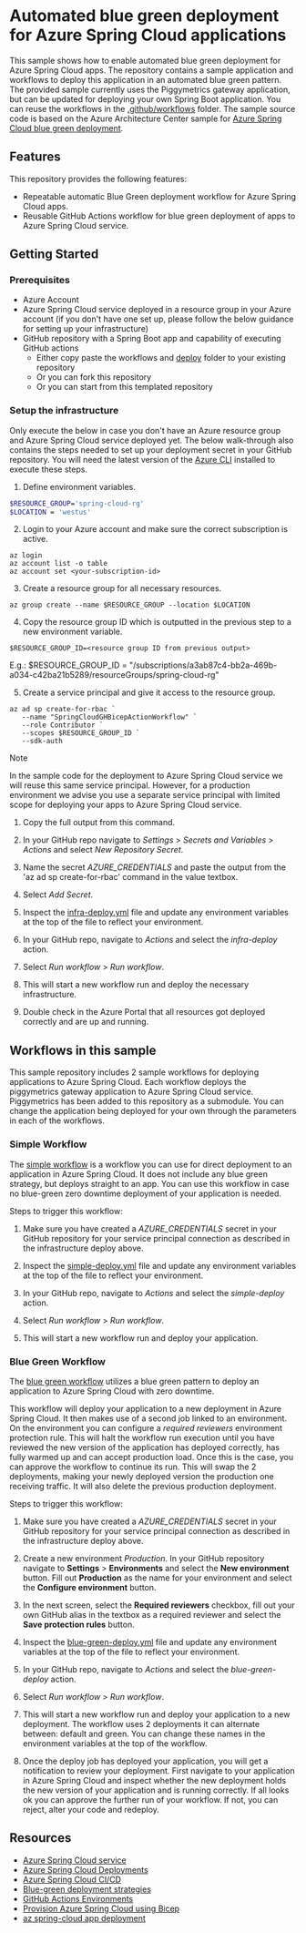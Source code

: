 # Automated blue green deployment for Azure Spring Cloud applications

This sample shows how to enable automated blue green deployment for Azure Spring Cloud apps.
The repository contains a sample application and workflows to deploy this application in an automated blue green pattern. The provided sample currently uses the Piggymetrics gateway application, but can be updated for deploying your own Spring Boot application. You can reuse the workflows in the [.github/workflows](.github/workflows) folder.
The sample source code is based on the Azure Architecture Center sample for [Azure Spring Cloud blue green deployment](https://docs.microsoft.com/azure/architecture/example-scenario/blue-green-spring/blue-green-spring).

## Features

This repository provides the following features:

* Repeatable automatic Blue Green deployment workflow for Azure Spring Cloud apps.
* Reusable GitHub Actions workflow for blue green deployment of apps to Azure Spring Cloud service.

## Getting Started

### Prerequisites

- Azure Account
- Azure Spring Cloud service deployed in a resource group in your Azure account (if you don't have one set up, please follow the below guidance for setting up your infrastructure)
- GitHub repository with a Spring Boot app and capability of executing GitHub actions
    - Either copy paste the workflows and [deploy](deploy) folder to your existing repository
    - Or you can fork this repository
    - Or you can start from this templated repository

### Setup the infrastructure

Only execute the below in case you don't have an Azure resource group and Azure Spring Cloud service deployed yet. The below walk-through also contains the steps needed to set up your deployment secret in your GitHub repository. 
You will need the latest version of the [Azure CLI](https://docs.microsoft.com/en-us/cli/azure/install-azure-cli) installed to execute these steps.

1. Define environment variables.

```bash
$RESOURCE_GROUP='spring-cloud-rg'
$LOCATION = 'westus'
```

2. Login to your Azure account and make sure the correct subscription is active. 

```azurecli
az login
az account list -o table
az account set <your-subscription-id>
```

3. Create a resource group for all necessary resources.

```azurecli
az group create --name $RESOURCE_GROUP --location $LOCATION
```

4. Copy the resource group ID which is outputted in the previous step to a new environment variable.

```azurecli
$RESOURCE_GROUP_ID=<resource group ID from previous output>
```
E.g.: $RESOURCE_GROUP_ID = "/subscriptions/a3ab87c4-bb2a-469b-a034-c42ba21b5289/resourceGroups/spring-cloud-rg"

5. Create a service principal and give it access to the resource group.

```azure cli
az ad sp create-for-rbac `
   --name "SpringCloudGHBicepActionWorkflow" `
   --role Contributor `
   --scopes $RESOURCE_GROUP_ID `
   --sdk-auth
```

> [!NOTE]
> In the sample code for the deployment to Azure Spring Cloud service we will reuse this same service principal. However, for a production environment we advise you use a separate service principal with limited scope for deploying your apps to Azure Spring Cloud service.

1. Copy the full output from this command. 

1. In your GitHub repo navigate to *Settings* > *Secrets and Variables* > *Actions* and select *New Repository Secret*.

1. Name the secret _AZURE_CREDENTIALS_ and paste the output from the 'az ad sp create-for-rbac' command in the value textbox.

1. Select *Add Secret*.

1. Inspect the [infra-deploy.yml](.github/workflows/infra-deploy.yml) file and update any environment variables at the top of the file to reflect your environment. 

1. In your GitHub repo, navigate to *Actions* and select the *infra-deploy* action. 

1. Select *Run workflow* > *Run workflow*. 

1. This will start a new workflow run and deploy the necessary infrastructure. 

1. Double check in the Azure Portal that all resources got deployed correctly and are up and running. 

## Workflows in this sample

This sample repository includes 2 sample workflows for deploying applications to Azure Spring Cloud.
Each workflow deploys the piggymetrics gateway application to Azure Spring Cloud service. Piggymetrics has been added to this repository as a submodule. You can change the application being deployed for your own through the parameters in each of the workflows. 

### Simple Workflow

The [simple workflow](.github/workflows/simple-deploy.yml) is a workflow you can use for direct deployment to an application in Azure Spring Cloud. It does not include any blue green strategy, but deploys straight to an app. You can use this workflow in case no blue-green zero downtime deployment of your application is needed.

Steps to trigger this workflow: 

1. Make sure you have created a _AZURE_CREDENTIALS_ secret in your GitHub repository for your service principal connection as described in the infrastructure deploy above. 
 
1. Inspect the [simple-deploy.yml](.github/workflows/simple-deploy.yml) file and update any environment variables at the top of the file to reflect your environment. 

1. In your GitHub repo, navigate to *Actions* and select the *simple-deploy* action. 

1. Select *Run workflow* > *Run workflow*. 

1. This will start a new workflow run and deploy your application. 

### Blue Green Workflow

The [blue green workflow](.github/workflows/blue-green-deploy.yml) utilizes a blue green pattern to deploy an application to Azure Spring Cloud with zero downtime. 

This workflow will deploy your application to a new deployment in Azure Spring Cloud. It then makes use of a second job linked to an environment. On the environment you can configure a _required reviewers_ environment protection rule. This will halt the workflow run execution until you have reviewed the new version of the application has deployed correctly, has fully warmed up and can accept production load. Once this is the case, you can approve the workflow to continue its run. This will swap the 2 deployments, making your newly deployed version the production one receiving traffic. It will also delete the previous production deployment. 

Steps to trigger this workflow: 

1. Make sure you have created a _AZURE_CREDENTIALS_ secret in your GitHub repository for your service principal connection as described in the infrastructure deploy above. 

1. Create a new environment _Production_. In your GitHub repository navigate to **Settings** > **Environments** and select the **New environment** button. Fill out **Production** as the name for your environment and select the **Configure environment** button. 

1. In the next screen, select the **Required reviewers** checkbox, fill out your own GitHub alias in the textbox as a required reviewer and select the **Save protection rules** button. 

1. Inspect the [blue-green-deploy.yml](.github/workflows/blue-green-deploy.yml) file and update any environment variables at the top of the file to reflect your environment. 

1. In your GitHub repo, navigate to *Actions* and select the *blue-green-deploy* action. 

1. Select *Run workflow* > *Run workflow*. 

1. This will start a new workflow run and deploy your application to a new deployment. The workflow uses 2 deployments it can alternate between: default and green. You can change these names in the environment variables at the top of the workflow. 

1. Once the deploy job has deployed your application, you will get a notification to review your deployment. First navigate to your application in Azure Spring Cloud and inspect whether the new deployment holds the new version of your application and is running correctly. If all looks ok you can approve the further run of your workflow. If not, you can reject, alter your code and redeploy. 

<!-- 
Commented out for now, because of a limitation in reusable workflows: https://docs.github.com/en/actions/learn-github-actions/reusing-workflows#limitations
### Blue Green Job and Workflow

The [blue green job](.github/workflows/blue-green-deploy-job.yml) file is a reusable workflow. It is being used by the [blue green deploy using job](.github/workflows/blue-green-deploy-using-job.yml) workflow. Suppose you have multiple applications you would like to deploy to the same Azure Spring Cloud service, for these you can reuse the [blue green job](.github/workflows/blue-green-deploy-job.yml) for each of them.

The reusable workflow will deploy your application to a new deployment in Azure Spring Cloud. It then makes use of a second job linked to an environment. On the environment you can configure a _required reviewers_ environment protection rule. This will halt the workflow run execution until you have reviewed the new version of the application has deployed correctly, has fully warmed up and can accept production load. Once this is the case, you can approve the workflow to continue its run. This will swap the 2 deployments, making your newly deployed version the production one receiving traffic. It will also delete the previous production deployment. 

The reusable workflow is used in the [blue green deploy using job](.github/workflows/blue-green-deploy-using-job.yml) workflow. This wokflow will build the code and will next call the reusable workflow. You will notice that parameters from the top of the file have moved to values directly at where the reusable workflow is called. GitHub reusable workflows currently do not support the usage of environment variables when calling a reusable workflow. 

Steps to trigger this workflow: 

1. Make sure you have created a _AZURE_CREDENTIALS_ secret in your GitHub repository for your service principal connection as described in the infrastructure deploy above. 

2. Create a new environment _Production_. In your GitHub repository navigate to **Settings** > **Environments** and select the **New environment** button. Fill out **Production** as the name for your environment and select the **Configure environment** button. 

> [!Note]
> In case you want to use a different name for your environment you can do so, the environment is available as a parameter at the top of the workflow file and can be updated to your preference.

1. In the next screen, select the **Required reviewers** checkbox, fill out your own GitHub alias in the textbox as a required reviewer and select the **Save protection rules** button. 

1. Inspect the [blue-green-deploy-using-job.yml](.github/workflows/blue-green-blue-green-deploy-using-job.yml) file and update any parameters calling the reusable workflow (lines 39 to 44). 

1. In your GitHub repo, navigate to *Actions* and select the *blue-green-deploy-using-job* action. 

1. Select *Run workflow* > *Run workflow*. 

1. This will start a new workflow run and deploy your application to a new deployment. The workflow uses 2 deployments it can alternate between: default and green. You can change these names in the inputs send to the reusable workflow. 

1. Once your application has been deployed, you will get an option to either Reject or approve the rest of the workflow run. First navigate to your application in Azure Spring Cloud and inspect whether the new deployment holds the new version of your application and is running correctly. If all looks ok you can approve the further run of your workflow. If not, you can reject, alter your code and redeploy. 

This workflow can additionally be extended upon to deploy multiple applications at once.  -->

## Resources

- [Azure Spring Cloud service](https://docs.microsoft.com/azure/spring-cloud/overview)
- [Azure Spring Cloud Deployments](https://docs.microsoft.com/azure/spring-cloud/how-to-staging-environment)
- [Azure Spring Cloud CI/CD](https://docs.microsoft.com/azure/spring-cloud/how-to-github-actions?pivots=programming-language-java)
- [Blue-green deployment strategies](https://docs.microsoft.com/azure/spring-cloud/concepts-blue-green-deployment-strategies)
- [GitHub Actions Environments](https://docs.github.com/en/actions/deployment/targeting-different-environments/using-environments-for-deployment)
- [Provision Azure Spring Cloud using Bicep](https://docs.microsoft.com/azure/spring-cloud/quickstart-deploy-infrastructure-vnet-bicep)
- [az spring-cloud app deployment](https://docs.microsoft.com/cli/azure/spring-cloud/app/deployment?view=azure-cli-latest)
